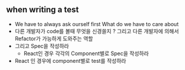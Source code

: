 ## when writing a test
- We have to always ask ourself first What do we have to care about 
- 다른 개발자가 code를 볼때 무엇을 신경쓸지 ? 그리고 다른 개발자에 의해서 Refactor가 가능하게 도와주는 역할
- 그리고 Spec을 작성하라
    - React인 경우 각각의 Component별로 Spec을 작성하라
- React 인 경우에 component별로 test를 작성하라
